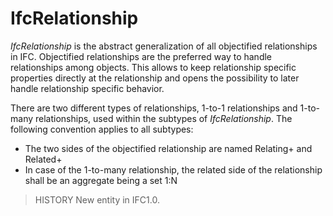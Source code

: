 # IfcRelationship

_IfcRelationship_ is the abstract generalization of all objectified relationships in IFC. Objectified relationships are the preferred way to handle relationships among objects. This allows to keep relationship specific properties directly at the relationship and opens the possibility to later handle relationship specific behavior.
<!-- end of short definition -->


There are two different types of relationships, 1-to-1 relationships and 1-to-many relationships, used within the subtypes of _IfcRelationship_. The following convention applies to all subtypes:

* The two sides of the objectified relationship are named  Relating+<name of relating object> and  Related+<name of related object>
* In case of the 1-to-many relationship, the related side of the relationship shall be an aggregate being a set 1:N

> HISTORY New entity in IFC1.0.
